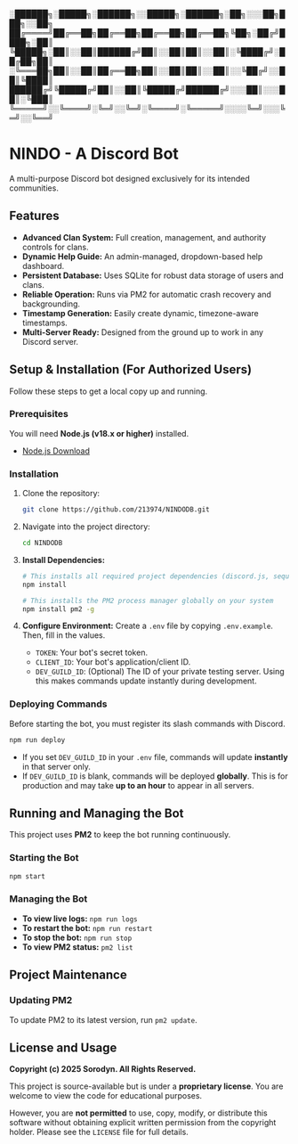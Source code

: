 ﻿



░██████╗░█████╗░██████╗░░█████╗░██████╗░██╗░░░██╗███╗░░██╗
██╔════╝██╔══██╗██╔══██╗██╔══██╗██╔══██╗╚██╗░██╔╝████╗░██║
╚█████╗░██║░░██║██████╔╝██║░░██║██║░░██║░╚████╔╝░██╔██╗██║
░╚═══██╗██║░░██║██╔══██╗██║░░██║██║░░██║░░╚██╔╝░░██║╚████║
██████╔╝╚█████╔╝██║░░██║╚█████╔╝██████╔╝░░░██║░░░██║░╚███║
╚═════╝░░╚════╝░╚═╝░░╚═╝░╚════╝░╚═════╝░░░░╚═╝░░░╚═╝░░╚══╝


# NINDO - A Discord Bot

A multi-purpose Discord bot designed exclusively for its intended communities.

## Features

*   **Advanced Clan System:** Full creation, management, and authority controls for clans.
*   **Dynamic Help Guide:** An admin-managed, dropdown-based help dashboard.
*   **Persistent Database:** Uses SQLite for robust data storage of users and clans.
*   **Reliable Operation:** Runs via PM2 for automatic crash recovery and backgrounding.
*   **Timestamp Generation:** Easily create dynamic, timezone-aware timestamps.
*   **Multi-Server Ready:** Designed from the ground up to work in any Discord server.

## Setup & Installation (For Authorized Users)

Follow these steps to get a local copy up and running.

### Prerequisites

You will need **Node.js (v18.x or higher)** installed.
*   [Node.js Download](https://nodejs.org/)

### Installation

1.  Clone the repository:
    ```sh
    git clone https://github.com/213974/NINDODB.git
    ```
2.  Navigate into the project directory:
    ```sh
    cd NINDODB
    ```
3.  **Install Dependencies:**
    ```sh
    # This installs all required project dependencies (discord.js, sequelize, etc.)
    npm install
    
    # This installs the PM2 process manager globally on your system
    npm install pm2 -g
    ```

4.  **Configure Environment:** Create a `.env` file by copying `.env.example`. Then, fill in the values.
    *   `TOKEN`: Your bot's secret token.
    *   `CLIENT_ID`: Your bot's application/client ID.
    *   `DEV_GUILD_ID`: (Optional) The ID of your private testing server. Using this makes commands update instantly during development.

### Deploying Commands

Before starting the bot, you must register its slash commands with Discord.

```sh
npm run deploy
```
*   If you set `DEV_GUILD_ID` in your `.env` file, commands will update **instantly** in that server only.
*   If `DEV_GUILD_ID` is blank, commands will be deployed **globally**. This is for production and may take **up to an hour** to appear in all servers.

## Running and Managing the Bot

This project uses **PM2** to keep the bot running continuously.

### Starting the Bot
```sh
npm start
```

### Managing the Bot
*   **To view live logs:** `npm run logs`
*   **To restart the bot:** `npm run restart`
*   **To stop the bot:** `npm run stop`
*   **To view PM2 status:** `pm2 list`

## Project Maintenance

### Updating PM2
To update PM2 to its latest version, run `pm2 update`.

## License and Usage

**Copyright (c) 2025 Sorodyn. All Rights Reserved.**

This project is source-available but is under a **proprietary license**. You are welcome to view the code for educational purposes.

However, you are **not permitted** to use, copy, modify, or distribute this software without obtaining explicit written permission from the copyright holder. Please see the `LICENSE` file for full details.